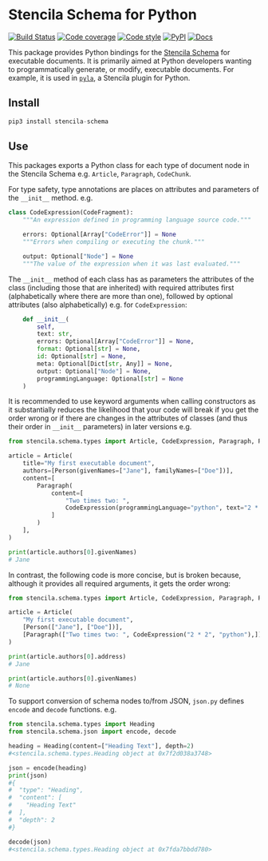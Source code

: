 # Stencila Schema for Python

[![Build Status](https://dev.azure.com/stencila/stencila/_apis/build/status/stencila.schema?branchName=master)](https://dev.azure.com/stencila/stencila/_build/latest?definitionId=9&branchName=master)
[![Code coverage](https://badger.nokome.now.sh/codecov-folder/stencila/schema/python)](https://codecov.io/gh/stencila/schema/tree/master/python)
[![Code style](https://img.shields.io/badge/code%20style-black-000000.svg)](https://github.com/psf/black)
[![PyPI](https://img.shields.io/pypi/v/stencila-schema.svg)](https://pypi.org/project/stencila-schema)
[![Docs](https://img.shields.io/badge/docs-latest-blue.svg)](https://stencila.github.io/schema/python/docs)

This package provides Python bindings for the [Stencila Schema](https://schema.stenci.la) for executable documents.
It is primarily aimed at Python developers wanting to programmatically generate, or modify, executable documents. For example, it is used in [`pyla`](https://github.com/stencila/pyla), a Stencila plugin for Python.

## Install

```python
pip3 install stencila-schema
```

## Use

This packages exports a Python class for each type of document node in the Stencila Schema e.g. `Article`, `Paragraph`, `CodeChunk`.

For type safety, type annotations are places on attributes and parameters of the `__init__` method. e.g.

```python
class CodeExpression(CodeFragment):
    """An expression defined in programming language source code."""

    errors: Optional[Array["CodeError"]] = None
    """Errors when compiling or executing the chunk."""

    output: Optional["Node"] = None
    """The value of the expression when it was last evaluated."""
```

The `__init__` method of each class has as parameters the attributes of the class (including those that are inherited) with required attributes first (alphabetically where there are more than one), followed by optional attributes (also alphabetically) e.g. for `CodeExpression`:

```python
    def __init__(
        self,
        text: str,
        errors: Optional[Array["CodeError"]] = None,
        format: Optional[str] = None,
        id: Optional[str] = None,
        meta: Optional[Dict[str, Any]] = None,
        output: Optional["Node"] = None,
        programmingLanguage: Optional[str] = None
    )
```

It is recommended to use keyword arguments when calling constructors as it substantially reduces the likelihood that your code will break if you get the order wrong or if there are changes in the attributes of classes (and thus their order in `__init__` parameters) in later versions e.g.

```python
from stencila.schema.types import Article, CodeExpression, Paragraph, Person

article = Article(
    title="My first executable document",
    authors=[Person(givenNames=["Jane"], familyNames=["Doe"])],
    content=[
        Paragraph(
            content=[
                "Two times two: ",
                CodeExpression(programmingLanguage="python", text="2 * 2"),
            ]
        )
    ],
)

print(article.authors[0].givenNames)
# Jane
```

In contrast, the following code is more concise, but is broken because, although it provides all required arguments, it gets the order wrong:

```python
from stencila.schema.types import Article, CodeExpression, Paragraph, Person

article = Article(
    "My first executable document",
    [Person(["Jane"], ["Doe"])],
    [Paragraph(["Two times two: ", CodeExpression("2 * 2", "python"),])],
)

print(article.authors[0].address)
# Jane

print(article.authors[0].givenNames)
# None
```

To support conversion of schema nodes to/from JSON, `json.py` defines `encode` and `decode` functions. e.g.

```python
from stencila.schema.types import Heading
from stencila.schema.json import encode, decode

heading = Heading(content=["Heading Text"], depth=2)
#<stencila.schema.types.Heading object at 0x7f2d038a3748>

json = encode(heading)
print(json)
#{
#  "type": "Heading",
#  "content": [
#    "Heading Text"
#  ],
#  "depth": 2
#}

decode(json)
#<stencila.schema.types.Heading object at 0x7fda7bbdd780>
```
